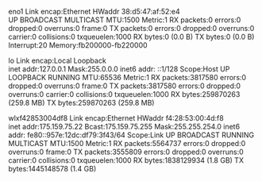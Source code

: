eno1      Link encap:Ethernet  HWaddr 38:d5:47:af:52:e4  
          UP BROADCAST MULTICAST  MTU:1500  Metric:1
          RX packets:0 errors:0 dropped:0 overruns:0 frame:0
          TX packets:0 errors:0 dropped:0 overruns:0 carrier:0
          collisions:0 txqueuelen:1000 
          RX bytes:0 (0.0 B)  TX bytes:0 (0.0 B)
          Interrupt:20 Memory:fb200000-fb220000 

lo        Link encap:Local Loopback  
          inet addr:127.0.0.1  Mask:255.0.0.0
          inet6 addr: ::1/128 Scope:Host
          UP LOOPBACK RUNNING  MTU:65536  Metric:1
          RX packets:3817580 errors:0 dropped:0 overruns:0 frame:0
          TX packets:3817580 errors:0 dropped:0 overruns:0 carrier:0
          collisions:0 txqueuelen:1000 
          RX bytes:259870263 (259.8 MB)  TX bytes:259870263 (259.8 MB)

wlxf42853004df8 Link encap:Ethernet  HWaddr f4:28:53:00:4d:f8  
          inet addr:175.159.75.22  Bcast:175.159.75.255  Mask:255.255.254.0
          inet6 addr: fe80::957e:12dc:df79:3f43/64 Scope:Link
          UP BROADCAST RUNNING MULTICAST  MTU:1500  Metric:1
          RX packets:5564737 errors:0 dropped:0 overruns:0 frame:0
          TX packets:3555809 errors:0 dropped:0 overruns:0 carrier:0
          collisions:0 txqueuelen:1000 
          RX bytes:1838129934 (1.8 GB)  TX bytes:1445148578 (1.4 GB)

